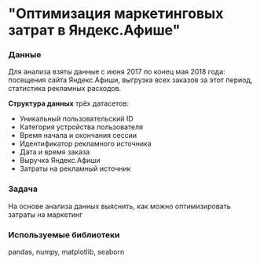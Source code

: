# "Оптимизация маркетинговых затрат в Яндекс.Афише"

### Данные

Для анализа взяты данные с июня 2017 по конец мая 2018 года: посещения сайта Яндекс.Афиши, выгрузка всех заказов за этот период, статистика рекламных расходов.

**Структура данных** трёх датасетов:
- Уникальный пользовательский ID
- Категория устройства пользователя
- Время начала и окончания сессии
- Идентификатор рекламного источника
- Дата и время заказа
- Выручка Яндекс.Афиши
- Затраты на рекламный источник

### Задача

На основе анализа данных выяснить, как можно оптимизировать затраты на маркетинг

### Используемые библиотеки

pandas, numpy, matplotlib, seaborn
